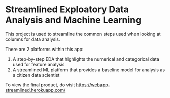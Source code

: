 # Streamlined Exploatory Data Analysis and Machine Learning

This project is used to streamline the common steps used when looking at columns for data analysis. 

There are 2 platforms within this app:
1. A step-by-step EDA that highlights the numerical and categorical data used for feature analysis
2. A streamlined ML platform that provides a baseline model for analysis as a citizen data scientist <Pending>
 
 
To view the final product, do visit https://webapp-streamlined.herokuapp.com/
 
